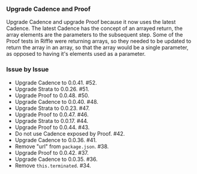 ### Upgrade Cadence and Proof

Upgrade Cadence and upgrade Proof because it now uses the latest Cadence. The
latest Cadence has the concept of an arrayed return, the array elements are the
parameters to the subsequent step. Some of the Proof tests in Riffle were
returning arrays, so they needed to be updated to return the array in an array,
so that the array would be a single parameter, as opposed to having it's
elements used as a parameter.

### Issue by Issue

 * Upgrade Cadence to 0.0.41. #52.
 * Upgrade Strata to 0.0.26. #51.
 * Upgrade Proof to 0.0.48. #50.
 * Upgrade Cadence to 0.0.40. #48.
 * Upgrade Strata to 0.0.23. #47.
 * Upgrade Proof to 0.0.47. #46.
 * Upgrade Strata to 0.0.17. #44.
 * Upgrade Proof to 0.0.44. #43.
 * Do not use Cadence exposed by Proof. #42.
 * Upgrade Cadence to 0.0.36. #41.
 * Remove "url" from `package.json`. #38.
 * Upgrade Proof to 0.0.42. #37.
 * Upgrade Cadence to 0.0.35. #36.
 * Remove `this.terminated`. #34.
